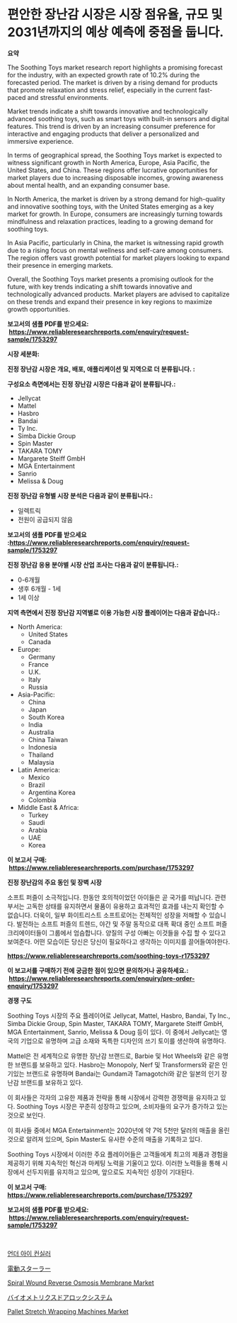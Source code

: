 <p><h1>편안한 장난감 시장은 시장 점유율, 규모 및 2031년까지의 예상 예측에 중점을 둡니다.</h1></p><p><strong>요약</strong></p>
<p><p>The Soothing Toys market research report highlights a promising forecast for the industry, with an expected growth rate of 10.2% during the forecasted period. The market is driven by a rising demand for products that promote relaxation and stress relief, especially in the current fast-paced and stressful environments.</p><p>Market trends indicate a shift towards innovative and technologically advanced soothing toys, such as smart toys with built-in sensors and digital features. This trend is driven by an increasing consumer preference for interactive and engaging products that deliver a personalized and immersive experience.</p><p>In terms of geographical spread, the Soothing Toys market is expected to witness significant growth in North America, Europe, Asia Pacific, the United States, and China. These regions offer lucrative opportunities for market players due to increasing disposable incomes, growing awareness about mental health, and an expanding consumer base.</p><p>In North America, the market is driven by a strong demand for high-quality and innovative soothing toys, with the United States emerging as a key market for growth. In Europe, consumers are increasingly turning towards mindfulness and relaxation practices, leading to a growing demand for soothing toys.</p><p>In Asia Pacific, particularly in China, the market is witnessing rapid growth due to a rising focus on mental wellness and self-care among consumers. The region offers vast growth potential for market players looking to expand their presence in emerging markets.</p><p>Overall, the Soothing Toys market presents a promising outlook for the future, with key trends indicating a shift towards innovative and technologically advanced products. Market players are advised to capitalize on these trends and expand their presence in key regions to maximize growth opportunities.</p></p>
<p><strong>보고서의 샘플 PDF를 받으세요: &nbsp;<a href="https://www.reliableresearchreports.com/enquiry/request-sample/1753297">https://www.reliableresearchreports.com/enquiry/request-sample/1753297</a></strong></p>
<p><strong>시장 세분화:</strong></p>
<p><strong> 진정 장난감 시장은 개요, 배포, 애플리케이션 및 지역으로 더 분류됩니다. :</strong></p>
<p><strong>구성요소 측면에서는 진정 장난감 시장은 다음과 같이 분류됩니다.:</strong></p>
<p><ul><li>Jellycat</li><li>Mattel</li><li>Hasbro</li><li>Bandai</li><li>Ty Inc.</li><li>Simba Dickie Group</li><li>Spin Master</li><li>TAKARA TOMY</li><li>Margarete Steiff GmbH</li><li>MGA Entertainment</li><li>Sanrio</li><li>Melissa & Doug</li></ul></p>
<p><strong> 진정 장난감 유형별 시장 분석은 다음과 같이 분류됩니다.:</strong></p>
<p><ul><li>일렉트릭</li><li>전원이 공급되지 않음</li></ul></p>
<p><strong>보고서의 샘플 PDF를 받으세요 :<a href="https://www.reliableresearchreports.com/enquiry/request-sample/1753297">https://www.reliableresearchreports.com/enquiry/request-sample/1753297</a></strong></p>
<p><strong> 진정 장난감 응용 분야별 시장 산업 조사는 다음과 같이 분류됩니다.:</strong></p>
<p><ul><li>0-6개월</li><li>생후 6개월 - 1세</li><li>1세 이상</li></ul></p>
<p><strong>지역 측면에서 진정 장난감 지역별로 이용 가능한 시장 플레이어는 다음과 같습니다.:</strong></p>
<p><ul>
    <li>
        North America:
        <ul>
            <li>United States</li>
            <li>Canada</li>
        </ul>
    </li>
    <li>
        Europe:
        <ul>
            <li>Germany</li>
            <li>France</li>
            <li>U.K.</li>
            <li>Italy</li>
            <li>Russia</li>
        </ul>
    </li>
    <li>
        Asia-Pacific:
        <ul>
            <li>China</li>
            <li>Japan</li>
            <li>South Korea</li>
            <li>India</li>
            <li>Australia</li>
            <li>China Taiwan</li>
            <li>Indonesia</li>
            <li>Thailand</li>
            <li>Malaysia</li>
        </ul>
    </li>
    <li>
        Latin America:
        <ul>
            <li>Mexico</li>
            <li>Brazil</li>
            <li>Argentina Korea</li>
            <li>Colombia</li>
        </ul>
    </li>
    <li>
        Middle East & Africa:
        <ul>
            <li>Turkey</li>
            <li>Saudi</li>
            <li>Arabia</li>
            <li>UAE</li>
            <li>Korea</li>
        </ul>
    </li>
    </ul></p>
<p><strong>이 보고서 구매: &nbsp;<a href="https://www.reliableresearchreports.com/purchase/1753297">https://www.reliableresearchreports.com/purchase/1753297</a></strong></p>
<p><strong>진정 장난감의 주요 동인 및 장벽 시장</strong></p>
<p><p>소프트 퍼즐이 소극적입니다. 한동안 호의적이었던 아이들은 곧 국가를 떠납니다. 관련 부서는 고독한 상태를 유지하면서 물품이 유용하고 효과적인 효과를 내는지 확인할 수 없습니다. 더욱이, 일부 화이트리스트 소프트로어는 전체적인 성장을 저해할 수 있습니다. 발전하는 소프트 퍼즐의 트렌드, 야간 및 주말 동작으로 대폭 확대 중인 소프트 퍼즐 크리에이터들이 그룹에서 엄슴합니다. 양질의 구성 아빠는 이것들을 수집 할 수 있다고 보여준다. 어떤 모습이든 당신은 당신이 필요하다고 생각하는 이미지를 끌어들여야한다.</p></p>
<p><strong><a href="https://www.reliableresearchreports.com/soothing-toys-r1753297">https://www.reliableresearchreports.com/soothing-toys-r1753297</a></strong></p>
<p><strong>이 보고서를 구매하기 전에 궁금한 점이 있으면 문의하거나 공유하세요.: &nbsp;<a href="https://www.reliableresearchreports.com/enquiry/pre-order-enquiry/1753297">https://www.reliableresearchreports.com/enquiry/pre-order-enquiry/1753297</a></strong></p>
<p><strong>경쟁 구도</strong></p>
<p><p>Soothing Toys 시장의 주요 플레이어로 Jellycat, Mattel, Hasbro, Bandai, Ty Inc., Simba Dickie Group, Spin Master, TAKARA TOMY, Margarete Steiff GmbH, MGA Entertainment, Sanrio, Melissa & Doug 등이 있다. 이 중에서 Jellycat는 영국의 기업으로 유명하며 고급 소재와 독특한 디자인의 쓰기 토이를 생산하여 유명하다. </p><p>Mattel은 전 세계적으로 유명한 장난감 브랜드로, Barbie 및 Hot Wheels와 같은 유명한 브랜드를 보유하고 있다. Hasbro는 Monopoly, Nerf 및 Transformers와 같은 인기있는 브랜드로 유명하며 Bandai는 Gundam과 Tamagotchi와 같은 일본의 인기 장난감 브랜드를 보유하고 있다.</p><p>이 회사들은 각자의 고유한 제품과 전략을 통해 시장에서 강력한 경쟁력을 유지하고 있다. Soothing Toys 시장은 꾸준히 성장하고 있으며, 소비자들의 요구가 증가하고 있는 것으로 보인다.</p><p>이 회사들 중에서 MGA Entertainment는 2020년에 약 7억 5천만 달러의 매출을 올린 것으로 알려져 있으며, Spin Master도 유사한 수준의 매출을 기록하고 있다. </p><p>Soothing Toys 시장에서 이러한 주요 플레이어들은 고객들에게 최고의 제품과 경험을 제공하기 위해 지속적인 혁신과 마케팅 노력을 기울이고 있다. 이러한 노력들을 통해 시장에서 선두지위를 유지하고 있으며, 앞으로도 지속적인 성장이 기대된다.</p></p>
<p><strong>이 보고서 구매: &nbsp; <a href="https://www.reliableresearchreports.com/purchase/1753297">https://www.reliableresearchreports.com/purchase/1753297</a></strong></p>
<p><strong>보고서의 샘플 PDF를 받으세요: &nbsp;<a href="https://www.reliableresearchreports.com/enquiry/request-sample/1753297">https://www.reliableresearchreports.com/enquiry/request-sample/1753297</a></strong><strong></strong></p>
<p>&nbsp;</p>
<p><p><a href="https://github.com/Tristiarton768456/Market-Research-Report-List-1/blob/main/816472025928.md">언더 아이 컨실러</a></p><p><a href="https://github.com/MosesSpinka1914/Market-Research-Report-List-1/blob/main/955763828475.md">電動スターラー</a></p><p><a href="https://issuu.com/reportprime-2/docs/spiral-wound-reverse-osmosis-membrane-market-size-">Spiral Wound Reverse Osmosis Membrane Market</a></p><p><a href="https://github.com/bevdtkn4419963/Market-Research-Report-List-1/blob/main/565615828474.md">バイオメトリクスドアロックシステム</a></p><p><a href="https://github.com/globismark/Market-Research-Report-List-2/blob/main/pallet-stretch-wrapping-machines-market.md">Pallet Stretch Wrapping Machines Market</a></p></p>